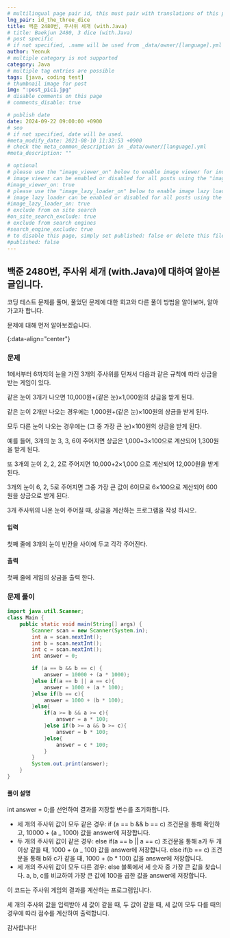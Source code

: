 ```yaml
---
# multilingual page pair id, this must pair with translations of this page. (This name must be unique)
lng_pair: id_the_three_dice
title: 백준 2480번, 주사위 세개 (with.Java)
# title: Baekjun 2480, 3 dice (with.Java)
# post specific
# if not specified, .name will be used from _data/owner/[language].yml
author: Yeonuk
# multiple category is not supported
category: Java
# multiple tag entries are possible
tags: [java, coding test]
# thumbnail image for post
img: ":post_pic1.jpg"
# disable comments on this page
# comments_disable: true

# publish date
date: 2024-09-22 09:00:00 +0900
# seo
# if not specified, date will be used.
#meta_modify_date: 2021-08-10 11:32:53 +0900
# check the meta_common_description in _data/owner/[language].yml
#meta_description: ""

# optional
# please use the "image_viewer_on" below to enable image viewer for individual pages or posts (_posts/ or [language]/_posts folders).
# image viewer can be enabled or disabled for all posts using the "image_viewer_posts: true" setting in _data/conf/main.yml.
#image_viewer_on: true
# please use the "image_lazy_loader_on" below to enable image lazy loader for individual pages or posts (_posts/ or [language]/_posts folders).
# image lazy loader can be enabled or disabled for all posts using the "image_lazy_loader_posts: true" setting in _data/conf/main.yml.
#image_lazy_loader_on: true
# exclude from on site search
#on_site_search_exclude: true
# exclude from search engines
#search_engine_exclude: true
# to disable this page, simply set published: false or delete this file
#published: false
---
```


<!-- outline-start -->

## 백준 2480번, 주사위 세개 (with.Java)에 대하여 알아본 글입니다.

코딩 테스트 문제를 풀며, 풀었던 문제에 대한 회고와 다른 풀이 방법을 알아보며, 알아가고자 합니다.

문제에 대해 먼저 알아보겠습니다.

{:data-align="center"}

<!-- outline-end -->

### 문제

1에서부터 6까지의 눈을 가진 3개의 주사위를 던져서 다음과 같은 규칙에 따라 상금을 받는 게임이 있다.

같은 눈이 3개가 나오면 10,000원+(같은 눈)×1,000원의 상금을 받게 된다.

같은 눈이 2개만 나오는 경우에는 1,000원+(같은 눈)×100원의 상금을 받게 된다.

모두 다른 눈이 나오는 경우에는 (그 중 가장 큰 눈)×100원의 상금을 받게 된다.

예를 들어, 3개의 눈 3, 3, 6이 주어지면 상금은 1,000+3×100으로 계산되어 1,300원을 받게 된다.

또 3개의 눈이 2, 2, 2로 주어지면 10,000+2×1,000 으로 계산되어 12,000원을 받게 된다.

3개의 눈이 6, 2, 5로 주어지면 그중 가장 큰 값이 6이므로 6×100으로 계산되어 600원을 상금으로 받게 된다.

3개 주사위의 나온 눈이 주어질 때, 상금을 계산하는 프로그램을 작성 하시오.

#### 입력

첫째 줄에 3개의 눈이 빈칸을 사이에 두고 각각 주어진다.

#### 출력

첫째 줄에 게임의 상금을 출력 한다.

### 문제 풀이

```java
import java.util.Scanner;
class Main {
    public static void main(String[] args) {
        Scanner scan = new Scanner(System.in);
        int a = scan.nextInt();
        int b = scan.nextInt();
        int c = scan.nextInt();
        int answer = 0;

        if (a == b && b == c) {
            answer = 10000 + (a * 1000);
        }else if(a == b || a == c){
            answer = 1000 + (a * 100);
        }else if(b == c){
            answer = 1000 + (b * 100);
        }else{
            if(a >= b && a >= c){
                answer = a * 100;
            }else if(b >= a && b >= c){
                answer = b * 100;
            }else{
                answer = c * 100;
            }
        }
        System.out.print(answer);
    }
}
```

#### 풀이 설명

int answer = 0;를 선언하여 결과를 저장할 변수를 초기화합니다.

- 세 개의 주사위 값이 모두 같은 경우: if (a == b && b == c) 조건문을 통해 확인하고, 10000 + (a \_ 1000) 값을 answer에 저장합니다.
- 두 개의 주사위 값이 같은 경우: else if(a == b || a == c) 조건문을 통해 a가 두 개 이상 같을 때, 1000 + (a \_ 100) 값을 answer에 저장합니다. else if(b == c) 조건문을 통해 b와 c가 같을 때, 1000 + (b \* 100) 값을 answer에 저장합니다.
- 세 개의 주사위 값이 모두 다른 경우: else 블록에서 세 숫자 중 가장 큰 값을 찾습니다. a, b, c를 비교하여 가장 큰 값에 100을 곱한 값을 answer에 저장합니다.

이 코드는 주사위 게임의 결과를 계산하는 프로그램입니다.

세 개의 주사위 값을 입력받아 세 값이 같을 때, 두 값이 같을 때, 세 값이 모두 다를 때의 경우에 따라 점수를 계산하여 출력합니다.

감사합니다!
